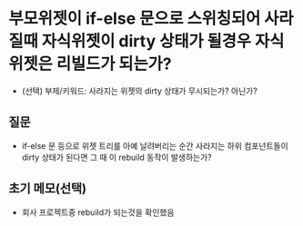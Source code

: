 # 부모위젯이 if-else 문으로 스위칭되어 사라질때 자식위젯이 dirty 상태가 될경우 자식위젯은 리빌드가 되는가?
- (선택) 부제/키워드: 사라지는 위젯의 dirty 상태가 무시되는가? 아닌가?

## 질문
- if-else 문 등으로 위젯 트리를 아예 날려버리는 순간 사라지는 하위 컴포넌트들이 dirty 상태가 된다면 그 때 이 rebuild 동작이 발생하는가? 

## 초기 메모(선택)
- 회사 프로젝트중 rebuild가 되는것을 확인했음
